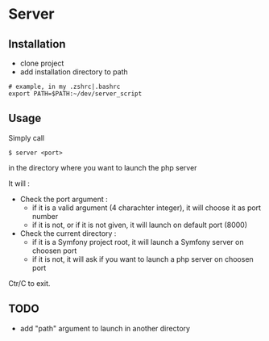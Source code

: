 # Server

## Installation

 - clone project
 - add installation directory to path
 
```shell
# example, in my .zshrc|.bashrc
export PATH=$PATH:~/dev/server_script
```

## Usage

Simply call 

```shell
$ server <port>
```
in the directory where you want to launch the php server

It will : 
 - Check the port argument :
   - if it is a valid argument (4 charachter integer), it will choose it as port number
   - if it is not, or if it is not given, it will launch on default port (8000)
 - Check the current directory :
   - if it is a Symfony project root, it will launch a Symfony server on choosen port
   - if it is not, it will ask if you want to launch a php server on choosen port
   
Ctr/C to exit.

## TODO

 - add "path" argument to launch in another directory

